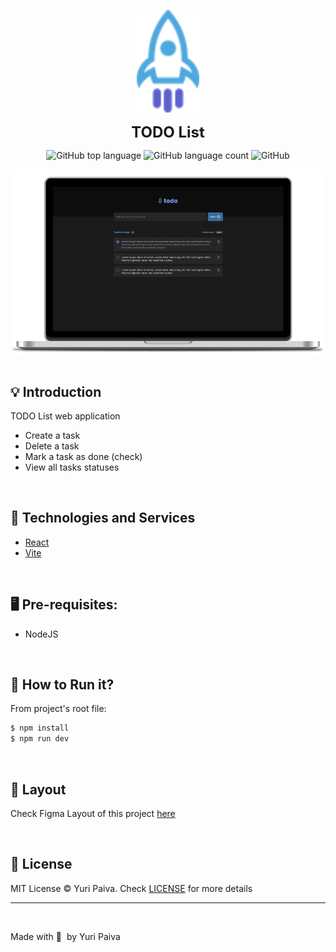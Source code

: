 <p align="center">
  <img src="./public/rocket.svg" alt="Logo Next Level Week Return" width="100px"/>
</p>

<p align="center"><strong style="font-size: 24px;">TODO List</strong></p>


<p align="center">
  <img alt="GitHub top language" src="https://img.shields.io/github/languages/top/yuriqpaiva/todo-list-ignite?color=blue">

  <img alt="GitHub language count" src="https://img.shields.io/github/languages/count/yuriqpaiva/todo-list-ignite?color=blueviolet">

  <img alt="GitHub" src="https://img.shields.io/github/license/yuriqpaiva/todo-list-ignite?color=red">
</p>

<div align="center">
  <img align="center" src="./src/assets/app.png" />
</div>

<br>

## 💡 Introduction

TODO List web application

- Create a task
- Delete a task
- Mark a task as done (check)
- View all tasks statuses

<br>

## 🧪 Technologies and Services

- [React](https://reactjs.org)
- [Vite](https://vitejs.dev/)

<br>

## 🖥 Pre-requisites:

- NodeJS

<br/>

## 🚀 How to Run it?

From project's root file:

```sh
$ npm install
$ npm run dev
```

<br>

## 🔖 Layout

Check Figma Layout of this project [here](<https://www.figma.com/file/0n0zDN7zbzhRbaEO74Xesx/ToDo-List/duplicate>)

<br>

## 📝 License

MIT License © Yuri Paiva. Check [LICENSE](LICENSE) for more details

---

<br>

Made with 💜 &nbsp;by Yuri Paiva
